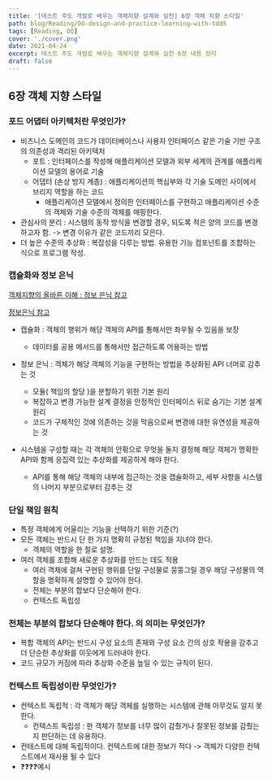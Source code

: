 ```yaml
---
title: '[테스트 주도 개발로 배우는 객체지향 설계와 실천] 6장 객체 지향 스타일'
path: blog/Reading/OO-design-and-practice-learning-with-tdd5
tags: [Reading, OO]
cover: './cover.png'
date: 2021-04-24
excerpt: 테스트 주도 개발로 배우는 객체지향 설계와 실천 6장 내용 정리
draft: false
---
```


## 6장 객체 지향 스타일

### 포드 어댑터 아키텍처란 무엇인가?

- 비즈니스 도메인의 코드가 데이터베이스나 사용자 인터페이스 같은 기술 기반 구조의 의존성과 격리된 아키텍처
  - 포트 : 인터페이스를 작성해 애플리케이션 모델과 외부 세계의 관계를 애플리케이션 모델의 용어로 기술
  - 어댑터 (손상 방지 계층) : 애플리케이션의 핵심부와 각 기술 도메인 사이에서 브리지 역할을 하는 코드
    - 애플리케이션 모델에서 정의한 인터페이스를 구현하고 애플리케이션 수준의 객체와 기술 수준의 객체를 매핑한다.
- 관심사의 분리 : 시스템의 동작 방식을 변경할 경우, 되도록 적은 양의 코드를 변경 하고자 함. -> 변경 이유가 같은 코드끼리 모은다.
- 더 높은 수준의 추상화 : 복잡성을 다루는 방법. 유용한 기능 컴포넌트를 조합하는 식으로 프로그램 작성.

### 캡슐화와 정보 은닉

[객체지향의 올바른 이해 : 정보 은닉 참고](https://effectiveprogramming.tistory.com/entry/%EA%B0%9D%EC%B2%B4%EC%A7%80%ED%96%A5-%EC%A0%95%EB%B3%B4-%EC%9D%80%EB%8B%89information-hiding%EC%97%90-%EB%8C%80%ED%95%9C-%EC%98%AC%EB%B0%94%EB%A5%B8-%EC%9D%B4%ED%95%B4)

[정보은닉 참고](http://egloos.zum.com/aeternum/v/1232020)

- 캡슐화 : 객체의 행위가 해당 객체의 API를 통해서만 좌우될 수 있음을 보장
  - 데이터를 공용 메서드를 통해서만 접근하도록 어용하는 방법
- 정보 은닉 : 객체가 해당 객체의 기능을 구현하는 방법을 추상화된 API 너머로 감추는 것

  - 모듈( 책임의 할당 )을 분할하기 위한 기본 원리
  - 복잡하고 변경 가능한 설계 결정을 안정적인 인터페이스 뒤로 숨기는 기본 설계 원리
  - 코드가 구체적인 것에 의존하는 것을 막음으로써 변경에 대한 유연성을 제공하는 것

- 시스템을 구성할 때는 각 객체의 안팎으로 무엇을 둘지 결정해 해당 객체가 명확한 API와 함께 응집력 있는 추상화를 제공하게 해야 한다.
  - API를 통해 해당 객체의 내부에 접근하는 것을 캡슐화하고, 세부 사항을 시스템의 나머지 부분으로부터 감추는 것

### 단일 책임 원칙

- 특정 객체에게 어울리는 기능을 선택하기 위한 기준(?)
- 모든 객체는 반드시 단 한 가지 명확히 규정된 책임을 지녀야 한다.
  - 객체의 역할을 한 절로 설명.
- 여러 객체를 조합해 새로운 추상화를 만드는 데도 적용
  - 여러 객체에 걸쳐 구현된 행위를 단일 구성물로 뭉뚱그릴 경우 해당 구성물의 역할을 명확하게 설명할 수 있어야 한다.
  - 전체는 부분의 합보다 단순해야 한다.
  - 컨텍스트 독립성

### 전체는 부분의 합보다 단순해야 한다. 의 의미는 무엇인가?

- 복합 객체의 API는 반드시 구성 요소의 존재와 구성 요소 간의 상호 작용을 감추고 더 단순한 추상화를 이웃에게 드러내야 한다.
- 코드 규모가 커짐에 따라 추상화 수준을 높일 수 있는 규칙이 된다.

### 컨텍스트 독립성이란 무엇인가?

- 컨텍스트 독립적 : 각 객체가 해당 객체를 실행하는 시스템에 관해 아무것도 알지 못한다.
  - 컨텍스트 독립성 : 한 객체가 정보를 너무 많이 감췄거나 잘못된 정보를 감췄는지 판단하는 데 유용하다.
- 컨테스트에 대해 독립적이다. 컨텍스트에 대한 정보가 적다 -> 객체가 다양한 컨텍스트에서 재사용 될 수 있다
- ❓❓❓❓예시
